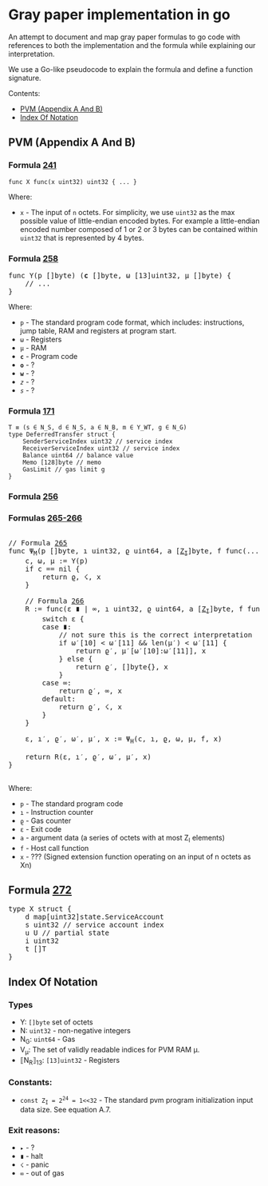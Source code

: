 # Gray paper implementation in go

An attempt to document and map gray paper formulas to go code
with references to both the implementation and the formula
while explaining our interpretation.

We use a Go-like pseudocode to explain the formula and define a function signature. 

Contents:
- [PVM (Appendix A And B)](#pvm-appendix-a-and-b)
- [Index Of Notation](#index-of-notation)



## PVM (Appendix A And B)

### Formula [241](https://graypaper.fluffylabs.dev/#/c71229b/23b60123b601)

`func X func(x uint32) uint32 { ... }`

Where:
- `x` - The input of `n` octets. For simplicity, we use `uint32` as the max possible value of little-endian encoded bytes. For example a little-endian encoded number composed of 1 or 2 or 3 bytes can be contained within `uint32` that is represented by 4 bytes. 

### Formula [258](https://graypaper.fluffylabs.dev/#/c71229b/283002283002) 
<pre>
func Y(p []byte) (<b>c</b> []byte, ω [13]uint32, μ []byte) { 
    // ...
}
</pre>

Where:
 - `p` - The standard program code format, which includes: instructions, jump table, RAM and registers at program start.
 - `ω` - Registers
 - `μ` - RAM
 - <code>**c**</code> - Program code
 - <code>**o**</code> - ? 
 - <code>**w**</code> - ?
 - <code>*z*</code> - ? 
 - <code>*s*</code> - ? 
### Formula [171]()
```
T ≡ (s ∈ N_S, d ∈ N_S, a ∈ N_B, m ∈ Y_WT, g ∈ N_G)
type DeferredTransfer struct {
    SenderServiceIndex uint32 // service index
    ReceiverServiceIndex uint32 // service index
    Balance uint64 // balance value
    Memo [128]byte // memo
    GasLimit // gas limit g 
}
```

### Formula [256](https://graypaper.fluffylabs.dev/#/c71229b/28e30128e301)

### Formulas [265-266](https://graypaper.fluffylabs.dev/#/c71229b/29fd0129fd01)

<pre>

// Formula <a href="https://graypaper.fluffylabs.dev/#/c71229b/29fd0129fd01">265</a>
func Ψ<sub>M</sub>(p []byte, ı uint32, ϱ uint64, a [<a href="#constants">Z<sub>I</sub></a>]byte, f func(...uint32) uint32, x X) (g uint64, []byte | ∞ | ☇, X) { 
    c, ω, μ := Y(p)
    if c == nil {
        return ϱ, ☇, x
    }

    // Formula <a href="https://graypaper.fluffylabs.dev/#/c71229b/296702296702">266</a>
    R := func(ε ∎ | ∞, ı uint32, ϱ uint64, a [<a href="#constants">Z<sub>I</sub></a>]byte, f func(...uint32) uint32, x X) (g uint64, []byte | ∞ | ☇, X) {
        switch ε {
        case ∎: 
            // not sure this is the correct interpretation
            if ω′[10] < ω′[11] && len(μ′) < ω′[11] {   
                return ϱ′, μ′[ω′[10]:ω′[11]], x
            } else {
                return ϱ′, []byte{}, x
            }
        case ∞:
            return ϱ′, ∞, x
        default:
            return ϱ′, ☇, x
        }
    }

    ε, ı′, ϱ′, ω′, μ′, x := Ψ<sub>H</sub>(c, ı, ϱ, ω, μ, f, x)

    return R(ε, ı′, ϱ′, ω′, μ′, x)
}

</pre>

Where:
- `p` - The standard program code
- `ı` - Instruction counter
- `ϱ` - Gas counter
- `ε` - Exit code
- `a` - argument data (a series of octets with at most Z<sub>I</sub> elements)
- `f` - Host call function
- `x` - ??? (Signed extension function operating on an input of n octets as Xn)

## Formula [272](https://graypaper.fluffylabs.dev/#/c71229b/2b31002b3100)

<pre>
type X struct {
    d map[uint32]state.ServiceAccount
    s uint32 // service account index
    u U // partial state
    i uint32 
    t []T 
}
</pre>


## Index Of Notation

### Types
- Y: `[]byte` set of octets
- N: `uint32` - non-negative integers
- N<sub>G</sub>: `uint64` - Gas
- V<sub>μ</sub>: The set of validly readable indices for PVM RAM μ.
- ⟦N<sub>R</sub>⟧<sub>13</sub>: `[13]uint32` - Registers 

### Constants:
- <code>const Z<sub>I</sub> = 2<sup>24</sup> = 1<<32</code> - The standard pvm program initialization input data size. See equation A.7.

### Exit reasons:
- `▸` - ?
- `∎` - halt
- `☇` - panic
- `∞` - out of gas
